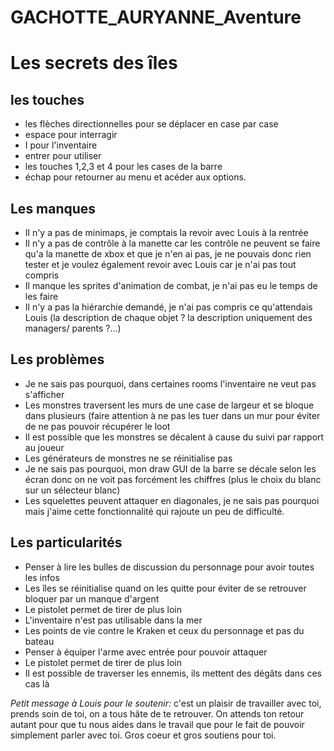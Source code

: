 # GACHOTTE_AURYANNE_Aventure

# Les secrets des îles

## les touches
- les flèches directionnelles pour se déplacer en case par case
- espace pour interragir
- I pour l'inventaire
- entrer pour utiliser
- les touches 1,2,3 et 4 pour les cases de la barre
- échap pour retourner au menu et acéder aux options.

## Les manques 
- Il n'y a pas de minimaps, je comptais la revoir avec Louis à la rentrée
- Il n'y a pas de contrôle à la manette car les contrôle ne peuvent se faire qu'a la manette de xbox et que je n'en ai pas, je ne pouvais donc rien tester et je voulez également revoir avec Louis car je n'ai pas tout compris
- Il manque les sprites d'animation de combat, je n'ai pas eu le temps de les faire
- Il n'y a pas la hiérarchie demandé, je n'ai pas compris ce qu'attendais Louis (la description de chaque objet ? la description uniquement des managers/ parents ?...)
  
## Les problèmes
- Je ne sais pas pourquoi, dans certaines rooms l'inventaire ne veut pas s'afficher
- Les monstres traversent les murs de une case de largeur et se bloque dans plusieurs (faire attention à ne pas les tuer dans un mur pour éviter de ne pas pouvoir récupérer le loot
- Il est possible que les monstres se décalent à cause du suivi par rapport au joueur
- Les générateurs de monstres ne se réinitialise pas
- Je ne sais pas pourquoi, mon draw GUI de la barre se décale selon les écran donc on ne voit pas forcément les chiffres (plus le choix du blanc sur un sélecteur blanc)
- Les squelettes peuvent attaquer en diagonales, je ne sais pas pourquoi mais j'aime cette fonctionnalité qui rajoute un peu de difficulté.


## Les particularités
- Penser à lire les bulles de discussion du personnage pour avoir toutes les infos
- Les îles se réinitialise quand on les quitte pour éviter de se retrouver bloquer par un manque d'argent
- Le pistolet permet de tirer de plus loin
- L'inventaire n'est pas utilisable dans la mer
- Les points de vie contre le Kraken et ceux du personnage et pas du bateau
- Penser à équiper l'arme avec entrée pour pouvoir attaquer
- Le pistolet permet de tirer de plus loin
- Il est possible de traverser les ennemis, ils mettent des dégâts dans ces cas là

*Petit message à Louis pour le soutenir:* c'est un plaisir de travailler avec toi, prends soin de toi, on a tous hâte de te retrouver. On attends ton retour autant pour que tu nous aides dans le travail que pour le fait de pouvoir simplement parler avec toi. Gros coeur et gros soutiens pour toi.
